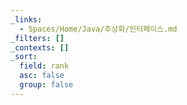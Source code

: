 ```yaml
---
_links:
  - Spaces/Home/Java/추상화/인터페이스.md
_filters: []
_contexts: []
_sort:
  field: rank
  asc: false
  group: false
---
```

